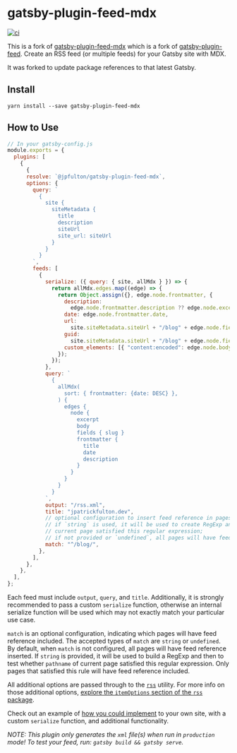 # gatsby-plugin-feed-mdx

[![ci](https://github.com/jpfulton/gatsby-plugin-feed-mdx/actions/workflows/ci.yml/badge.svg)](https://github.com/jpfulton/gatsby-plugin-feed-mdx/actions/workflows/ci.yml)

This is a fork of [gatsby-plugin-feed-mdx](https://github.com/thomaswangio/gatsby-plugin-feed-mdx)
which is a fork of
[gatsby-plugin-feed](https://github.com/gatsbyjs/gatsby/tree/master/packages/gatsby-plugin-feed). Create an RSS feed (or multiple feeds) for your Gatsby site with MDX.

It was forked to update package references to that latest Gatsby.

## Install

`yarn install --save gatsby-plugin-feed-mdx`

## How to Use

```javascript
// In your gatsby-config.js
module.exports = {
  plugins: [
    {
      {
      resolve: `@jpfulton/gatsby-plugin-feed-mdx`,
      options: {
        query: `
          {
            site {
              siteMetadata {
                title
                description
                siteUrl
                site_url: siteUrl
              }
            }
          }
        `,
        feeds: [
          {
            serialize: ({ query: { site, allMdx } }) => {
              return allMdx.edges.map((edge) => {
                return Object.assign({}, edge.node.frontmatter, {
                  description:
                    edge.node.frontmatter.description ?? edge.node.excerpt,
                  date: edge.node.frontmatter.date,
                  url:
                    site.siteMetadata.siteUrl + "/blog" + edge.node.fields.slug,
                  guid:
                    site.siteMetadata.siteUrl + "/blog" + edge.node.fields.slug,
                  custom_elements: [{ "content:encoded": edge.node.body }],
                });
              });
            },
            query: `
              {
                allMdx(
                  sort: { frontmatter: {date: DESC} },
                ) {
                  edges {
                    node {
                      excerpt
                      body
                      fields { slug }
                      frontmatter {
                        title
                        date
                        description
                      }
                    }
                  }
                }
              }
            `,
            output: "/rss.xml",
            title: "jpatrickfulton.dev",
            // optional configuration to insert feed reference in pages:
            // if `string` is used, it will be used to create RegExp and then test if pathname of
            // current page satisfied this regular expression;
            // if not provided or `undefined`, all pages will have feed reference inserted
            match: "^/blog/",
          },
        ],
      },
    },
  ],
};
```

Each feed must include `output`, `query`, and `title`. Additionally, it is strongly recommended to pass a custom `serialize` function, otherwise an internal serialize function will be used which may not exactly match your particular use case.

`match` is an optional configuration, indicating which pages will have feed reference included. The accepted types of `match` are `string` or `undefined`. By default, when `match` is not configured, all pages will have feed reference inserted. If `string` is provided, it will be used to build a RegExp and then to test whether `pathname` of current page satisfied this regular expression. Only pages that satisfied this rule will have feed reference included.

All additional options are passed through to the [`rss`][rss] utility. For more info on those additional options, [explore the `itemOptions` section of the `rss` package](https://www.npmjs.com/package/rss#itemoptions).

Check out an example of [how you could implement](https://www.gatsbyjs.org/docs/adding-an-rss-feed/) to your own site, with a custom `serialize` function, and additional functionality.

_NOTE: This plugin only generates the `xml` file(s) when run in `production` mode! To test your feed, run: `gatsby build && gatsby serve`._

[rss]: https://www.npmjs.com/package/rss
